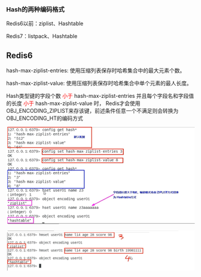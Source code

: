 ### Hash的两种编码格式

Redis6以前：ziplist、Hashtable

Redis7：listpack、Hashtable

## Redis6

hash-max-ziplist-entries: 使用压缩列表保存时哈希集合中的最大元素个数。

hash-max-ziplist-value: 使用压缩列表保存时哈希集合中单个元素的最人长度。

Hash类型键的字段个数 <font color = 'red'>小于 </font>hash-max-ziplist-entries 并且每个字段名和字段值的长度 <font color = 'red'>小于 </font>hash-max-ziplist-value 时，
Redis才会使用 OBJ_ENCODING_ZIPLIST来存该键，前述条件任意一个不满足则会转换为 OBJ_ENCODING_HT的编码方式

![](images/40.Hashtable演示一.png)

![](images/41.Hashtable演示二.png)

















